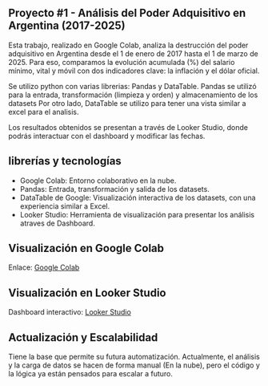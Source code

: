 ## Proyecto #1 - Análisis del Poder Adquisitivo en Argentina (2017-2025)

Esta trabajo, realizado en Google Colab, analiza la destrucción del poder adquisitivo en Argentina desde el 1 de enero de 2017 hasta el 1 de marzo de 2025. Para eso, comparamos la evolución acumulada (%) del salario mínimo, vital y móvil con dos indicadores clave: la inflación y el dólar oficial.

Se utilizo python con varias librerias: Pandas y DataTable. Pandas se utilizó para la entrada, transformación (limpieza y orden) y almacenamiento de los datasets Por otro lado, DataTable se utilizo para tener una vista similar a excel para el analisis.

Los resultados obtenidos se presentan a través de Looker Studio, donde podrás interactuar con el dashboard y modificar las fechas.

## librerías y tecnologías 

- Google Colab: Entorno colaborativo en la nube.
- Pandas: Entrada, transformación y salida de los datasets.
- DataTable de Google: Visualización interactiva de los datasets, con una experiencia similar a Excel.
- Looker Studio: Herramienta de visualización para presentar los análisis atraves de Dashboard.

## Visualización en Google Colab

Enlace: [Google Colab](https://colab.research.google.com/drive/1_WPS3G-A9gFaEhZiX1-gmmjhj9IIE-nR?usp=sharing)

## Visualización en Looker Studio

Dashboard interactivo:
[Looker Studio](https://lookerstudio.google.com/s/qegdDoCtcl8)

## Actualización y Escalabilidad

Tiene la base que permite su futura automatización. Actualmente, el análisis y la carga de datos se hacen de forma manual (En la nube), pero el código y la lógica ya están pensados para escalar a futuro.

